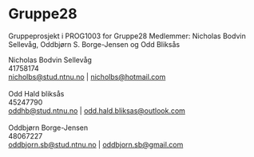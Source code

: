 # Gruppe28

Gruppeprosjekt i PROG1003 for Gruppe28
Medlemmer: Nicholas Bodvin Sellevåg,  Oddbjørn S. Borge-Jensen og Odd Bliksås

Nicholas Bodvin Sellevåg<br>41758174<br>nicholbs@stud.ntnu.no | nicholbs@hotmail.com<br><br>
Odd Hald bliksås<br>45247790<br>oddhb@stud.ntnu.no | odd.hald.bliksas@outlook.com<br><br>
Oddbjørn Borge-Jensen<br>48067227<br>oddbjorn.sb@stud.ntnu.no | oddbjorn.sb@gmail.com
